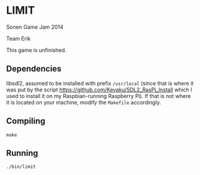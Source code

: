 LIMIT
=====

Sonen Game Jam 2014

Team Erik

This game is unfinished.

Dependencies
------------

libsdl2, assumed to be installed with prefix `/usr/local` (since that is where it was put by the script https://github.com/Keyaku/SDL2_RasPi_Install which I used to install it on my Raspbian-running Raspberry Pi). If that is not where it is located on your machine, modify the `Makefile` accordingly.

Compiling
---------

`make`

Running
-------

`./bin/limit`
